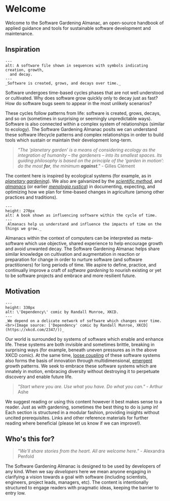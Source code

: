 # Welcome

Welcome to the Software Gardening Almanac, an open-source handbook of applied guidance and tools for sustainable software development and maintenance.

## Inspiration

```{figure} assets/software-lifecycle.png
---
alt: A software file shown in sequences with symbols indicating creation, growth,
  and decay.
---
_Software is created, grows, and decays over time._
```

Software undergoes time-based cycles phases that are not well understood or cultivated.
Why does software grow quickly only to decay just as fast?
How do software bugs seem to appear in the most unlikely scenarios?

These cycles follow patterns from life: software is created, grows, decays, and so on (sometimes in surprising or seemingly unpredictable ways).
Software is also connected within a complex system of relationships (similar to ecology).
The Software Gardening Almanac posits we can understand these software lifecycle patterns and complex relationships in order to build tools which sustain or maintain their development long-term.

> _"The ‘planetary garden’ is a means of considering ecology as the integration of humanity – the gardeners – into its smallest spaces._
> _Its guiding philosophy is based on the principle of the ‘garden in motion’: do the most __for__, the minimum __against__."_
> \- Gilles Clément

The content here is inspired by ecological systems (for example, as in [_planetary gardening_](https://www.architectural-review.com/essays/in-practice/in-practice-gilles-clement-on-the-planetary-garden)).
We also are galvanized by the [_scientific method_](https://en.wikipedia.org/wiki/Scientific_method), and [_almanacs_](https://en.wikipedia.org/wiki/Almanac) (or earlier [_menologia rustica_](https://en.wikipedia.org/wiki/Menologia_rustica)) in documenting, expecting, and optimizing how we plan for time-based changes in agriculture (among other practices and traditions).

```{figure} assets/almanac-influencing-software.png
---
height: 270px
alt: A book shown as influencing software within the cycle of time.
---
_Almanacs help us understand and influence the impacts of time on the things we grow._
```

Almanacs within the context of computers can be interpreted as meta-software which use objective, shared experience to help encourage growth and avoid unwanted decay.
The Software Gardening Almanac helps share similar knowledge on cultivation and augmentation in reaction or preparation for change in order to nurture software (and software practitioners) for long periods of time.
We aspire to define, practice, and continually improve a craft of _software gardening_ to nourish existing or yet to be software projects and embrace and more resilient future.

## Motivation

```{figure} assets/xkcd_dependency.png
---
height: 330px
alt: \'Dependency\' comic by Randall Munroe, XKCD.
---
_We depend on a delicate network of software which changes over time.<br>(Image source: ['Dependency' comic by Randall Munroe, XKCD](https://xkcd.com/2347/))_
```

Our world is surrounded by systems of software which enable and enhance life.
These systems are both invisible and sometimes brittle, breaking in surprising ways (for example, beneath uneven pressures as in the above XKCD comic).
At the same time, [loose coupling](https://en.wikipedia.org/wiki/Loose_coupling) of these software systems also forms the basis of innovation through multidimensional, [emergent](https://en.wikipedia.org/wiki/Emergence) growth patterns.
We seek to embrace these software systems which are innately in motion, embracing diversity without destroying it to perpetuate discovery and enable future life.

> _"Start where you are. Use what you have. Do what you can."_
> \- Arthur Ashe

We suggest reading or using this content however it best makes sense to a reader.
Just as with gardening, sometimes the best thing to do is jump in!
Each section is structured in a modular fashion, providing insights without uncited prerequisites.
Links and other reference materials for further reading where beneficial (please let us know if we can improve!).

## Who's this for?

> _"We'll share stories from the heart. All are welcome here."_
> \- Alexandra Penfold

The Software Gardening Almanac is designed to be used by developers of any kind.
When we say _developers_ here we mean anyone engaging in clarifying a vision towards a goal with software (including scientists, engineers, project leads, managers, etc).
The content is intentionally structured to engage readers with pragmatic ideas, keeping the barrier to entry low.
